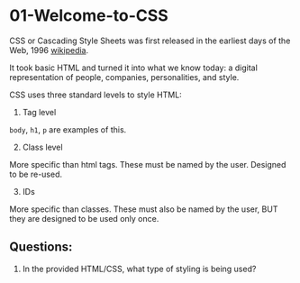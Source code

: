 # 01-Welcome-to-CSS

CSS or Cascading Style Sheets was first released in the earliest days of the Web, 1996 [wikipedia](https://en.wikipedia.org/wiki/CSS).

It took basic HTML and turned it into what we know today: a digital representation of people, companies, personalities, and style. 

CSS uses three standard levels to style HTML:

1. Tag level

`body`, `h1`, `p` are examples of this. 

2. Class level

More specific than html tags. These must be named by the user. Designed to be re-used.

3. IDs

More specific than classes. These must also be named by the user, BUT they are designed to be used only once.

## Questions: 

1. In the provided HTML/CSS, what type of styling is being used?
